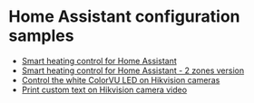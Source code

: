 # Home Assistant configuration samples

- [Smart heating control for Home Assistant](https://github.com/nagyrobi/home-assistant-configuration-examples/tree/main/heating)
- [Smart heating control for Home Assistant - 2 zones version](https://github.com/nagyrobi/home-assistant-configuration-examples/tree/main/heating_2_zones)
- [Control the white ColorVU LED on Hikvision cameras](https://github.com/nagyrobi/home-assistant-configuration-examples/tree/main/hikvision_colorvu_led_switch)
- [Print custom text on Hikvision camera video](https://github.com/nagyrobi/home-assistant-configuration-examples/tree/main/hikvision_print_text_on_video)
